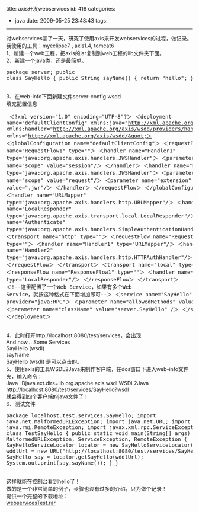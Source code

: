 title: axis开发webservices
id: 418
categories:
  - java
date: 2009-05-25 23:48:43
tags:
---

对webservices蒙了一天，研究了使用axis来开发webservices的过程，做记录。
</br>我使用的工具：myeclipse7 , axis1.4, tomcat6
</br>1、新建一个web工程，把axis的jar复制到web工程的lib文件夹下面。
</br>2、新建一个java类，还是最简单。
</br><pre>package server;
public class SayHello {
	public String sayName() {
		return &quot;hello&quot;;
	}
}</pre>
</br>3、在web-info下面新建文件server-config.wsdd
</br>填充配置信息
</br><pre>
＜?xml version=&quot;1.0&quot; encoding=&quot;UTF-8&quot;?＞
＜deployment name=&quot;defaultClientConfig&quot;
xmlns:java=&quot;http://xml.apache.org/axis/wsdd/providers/java&quot;
xmlns:handler=&quot;http://xml.apache.org/axis/wsdd/providers/handler&quot; xmlns=&quot;http://xml.apache.org/axis/wsdd/&quot;＞
  ＜globalConfiguration name=&quot;defaultClientConfig&quot;＞
    ＜requestFlow name=&quot;RequestFlow1&quot; type=&quot;&quot;＞
        ＜handler name=&quot;Handler1&quot; type=&quot;java:org.apache.axis.handlers.JWSHandler&quot;＞
          ＜parameter name=&quot;scope&quot; value=&quot;session&quot;/＞
        ＜/handler＞
        ＜handler name=&quot;Handler2&quot; type=&quot;java:org.apache.axis.handlers.JWSHandler&quot;＞
            ＜parameter name=&quot;scope&quot; value=&quot;request&quot;/＞
            ＜parameter name=&quot;extension&quot; value=&quot;.jwr&quot;/＞
        ＜/handler＞
      ＜/requestFlow＞
    ＜/globalConfiguration＞
    ＜handler name=&quot;URLMapper&quot; type=&quot;java:org.apache.axis.handlers.http.URLMapper&quot;/＞
    ＜handler name=&quot;LocalResponder&quot; type=&quot;java:org.apache.axis.transport.local.LocalResponder&quot;/＞
    ＜handler name=&quot;Authenticate&quot; type=&quot;java:org.apache.axis.handlers.SimpleAuthenticationHandler&quot;/＞
    ＜transport name=&quot;http&quot; type=&quot;&quot;＞
        ＜requestFlow name=&quot;RequestFlow1&quot; type=&quot;&quot;＞
        ＜handler name=&quot;Handler1&quot; type=&quot;URLMapper&quot;/＞
        ＜handler name=&quot;Handler2&quot; type=&quot;java:org.apache.axis.handlers.http.HTTPAuthHandler&quot;/＞
      ＜/requestFlow＞
    ＜/transport＞
    ＜transport name=&quot;local&quot; type=&quot;&quot;＞
        ＜responseFlow name=&quot;ResponseFlow1&quot; type=&quot;&quot;＞
            ＜handler name=&quot;Handler1&quot; type=&quot;LocalResponder&quot;/＞
        ＜/responseFlow＞
    ＜/transport＞
  ＜!--这里配置了一个Web Service，如果有多个Web Service，就按这种格式在下面增加即可--＞
	＜service name=&quot;SayHello&quot; provider=&quot;java:RPC&quot;＞
		＜parameter name=&quot;allowedMethods&quot; value=&quot;*&quot; /＞
		＜parameter name=&quot;className&quot; value=&quot;server.SayHello&quot; /＞
	＜/service＞
＜/deployment＞
</pre>
</br>4、此时打开http://localhost:8080/test/services，会出现
</br>And now... Some Services
</br>SayHello (wsdl)
</br>sayName
</br>SayHello (wsdl) 是可以点击的。
</br>5、使用axis的工具WSDL2Java来制作客户端，在dos窗口下进入web-info文件夹，输入命令：
</br>Java -Djava.ext.dirs=lib org.apache.axis.wsdl.WSDL2Java http://localhost:8080/test/services/SayHello?wsdl
</br>就会得到四个客户端的java文件了！
</br>6、测试文件
</br><pre>
package localhost.test.services.SayHello;
import java.net.MalformedURLException;
import java.net.URL;
import java.rmi.RemoteException;
import javax.xml.rpc.ServiceException;
public class TestSayHello {
	public static void main(String[] args) throws MalformedURLException, ServiceException, RemoteException {
		SayHelloServiceLocator locator = new SayHelloServiceLocator();
		URL wddlUrl = new URL(&quot;http://localhost:8080/test/services/SayHello?wsdl&quot;);
		SayHello say = locator.getSayHello(wddlUrl);
		System.out.print(say.sayName());
	}
}
</pre>
</br>这样就能在控制台看到hello了！
</br>做的是一个非常简单的例子，步骤也没有过多的介绍，只为做个记录！
</br>提供一个完整的下载地址：
</br>[webservicesTest.rar](http://cid-099fd6acbff5c9ab.skydrive.live.com/embedrowdetail.aspx/javaProject/webservicestest.rar)